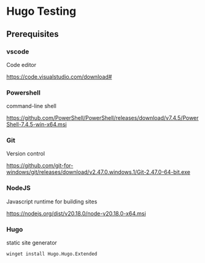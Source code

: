 # Hugo Testing

## Prerequisites

### vscode

Code editor

https://code.visualstudio.com/download#

### Powershell

command-line shell

https://github.com/PowerShell/PowerShell/releases/download/v7.4.5/PowerShell-7.4.5-win-x64.msi

### Git

Version control

https://github.com/git-for-windows/git/releases/download/v2.47.0.windows.1/Git-2.47.0-64-bit.exe

### NodeJS

Javascript runtime for building sites

https://nodejs.org/dist/v20.18.0/node-v20.18.0-x64.msi

<!-- ### Chocolatey

package manager for windows

```ps
Set-ExecutionPolicy Bypass -Scope Process -Force; [System.Net.ServicePointManager]::SecurityProtocol = [System.Net.ServicePointManager]::SecurityProtocol -bor 3072; iex ((New-Object System.Net.WebClient).DownloadString('https://community.chocolatey.org/install.ps1'))
``` -->

### Hugo

static site generator

```ps
winget install Hugo.Hugo.Extended
```
